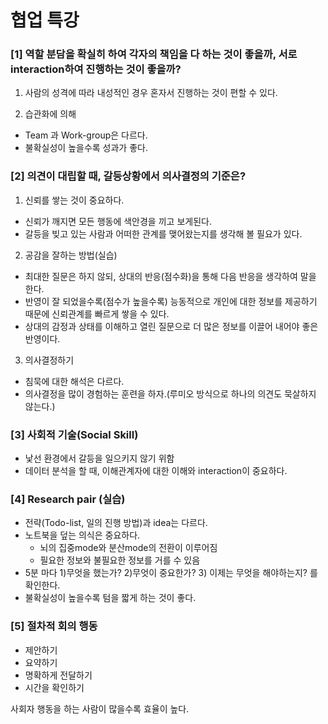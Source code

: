 # 협업 특강

### [1] 역할 분담을 확실히 하여 각자의 책임을 다 하는 것이 좋을까, 서로 interaction하여 진행하는 것이 좋을까?

1) 사람의 성격에 따라 내성적인 경우 혼자서 진행하는 것이 편할 수 있다.

2) 습관화에 의해

- Team 과 Work-group은 다르다.
- 불확실성이 높을수록 성과가 좋다.



### [2] 의견이 대립할 때, 갈등상황에서 의사결정의 기준은?

1) 신뢰를 쌓는 것이 중요하다.

- 신뢰가 깨지면 모든 행동에 색안경을 끼고 보게된다.
- 갈등을 빚고 있는 사람과 어떠한 관계를 맺어왔는지를 생각해 볼 필요가 있다.

2) 공감을 잘하는 방법(실습)

- 최대한 질문은 하지 않되, 상대의 반응(점수화)을 통해 다음 반응을 생각하여 말을 한다.
- 반영이 잘 되었을수록(점수가 높을수록) 능동적으로 개인에 대한 정보를 제공하기 때문에 신뢰관계를 빠르게 쌓을 수 있다.
- 상대의 감정과 상태를 이해하고 열린 질문으로 더 많은 정보를 이끌어 내어야 좋은 반영이다.

3) 의사결정하기

- 침묵에 대한 해석은 다르다.
- 의사결정을 많이 경험하는 훈련을 하자.(루미오 방식으로 하나의 의견도 묵살하지 않는다.)



### [3] 사회적 기술(Social Skill)

- 낯선 환경에서 갈등을 일으키지 않기 위함
- 데이터 분석을 할 때, 이해관계자에 대한 이해와 interaction이 중요하다.



### [4] Research pair (실습)

- 전략(Todo-list, 일의 진행 방법)과 idea는 다르다.
- 노트북을 덮는 의식은 중요하다.
  - 뇌의 집중mode와 분산mode의 전환이 이루어짐
  - 필요한 정보와 불필요한 정보를 거를 수 있음
- 5분 마다 1)무엇을 했는가? 2)무엇이 중요한가? 3) 이제는 무엇을 해야하는지? 를 확인한다.
- 불확실성이 높을수록 텀을 짧게 하는 것이 좋다.



### [5] 절차적 회의 행동

- 제안하기
- 요약하기
- 명확하게 전달하기
- 시간을 확인하기

사회자 행동을 하는 사람이 많을수록 효율이 높다.
